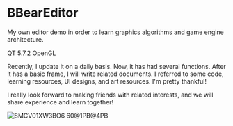 # BBearEditor
My own editor demo in order to learn graphics algorithms and game engine architecture.

QT 5.7.2    OpenGL    

Recently, I update it on a daily basis. Now, it has had several functions. After it has a basic frame, I will write related documents.
I referred to some code, learning resources, UI designs, and art resources. I'm pretty thankful!

I really look forward to making friends with related interests, and we will share experience and learn together!

![8MCV01XW3BO6 60@1PB@4PB](https://user-images.githubusercontent.com/31690363/126805996-f83a3fab-08e2-4d91-bba5-e67df45a7e9a.png)
